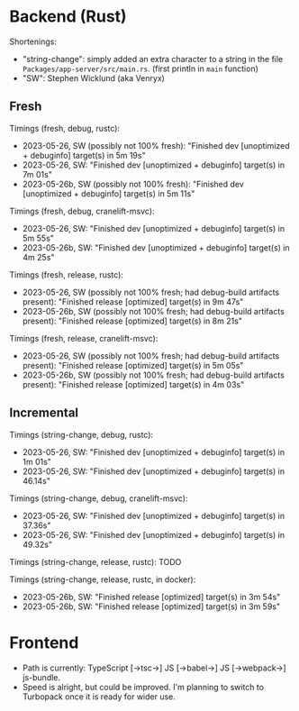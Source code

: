 # Backend (Rust)

Shortenings:
* "string-change": simply added an extra character to a string in the file `Packages/app-server/src/main.rs`. (first println in `main` function)
* "SW": Stephen Wicklund (aka Venryx)

## Fresh

Timings (fresh, debug, rustc):
* 2023-05-26, SW (possibly not 100% fresh): "Finished dev [unoptimized + debuginfo] target(s) in 5m 19s"
* 2023-05-26, SW: "Finished dev [unoptimized + debuginfo] target(s) in 7m 01s"
* 2023-05-26b, SW (possibly not 100% fresh): "Finished dev [unoptimized + debuginfo] target(s) in 5m 11s"

Timings (fresh, debug, cranelift-msvc):
* 2023-05-26, SW: "Finished dev [unoptimized + debuginfo] target(s) in 5m 55s"
* 2023-05-26b, SW: "Finished dev [unoptimized + debuginfo] target(s) in 4m 25s"

Timings (fresh, release, rustc):
* 2023-05-26, SW (possibly not 100% fresh; had debug-build artifacts present): "Finished release [optimized] target(s) in 9m 47s"
* 2023-05-26b, SW (possibly not 100% fresh; had debug-build artifacts present): "Finished release [optimized] target(s) in 8m 21s"

Timings (fresh, release, cranelift-msvc):
* 2023-05-26, SW (possibly not 100% fresh; had debug-build artifacts present): "Finished release [optimized] target(s) in 5m 05s"
* 2023-05-26b, SW (possibly not 100% fresh; had debug-build artifacts present): "Finished release [optimized] target(s) in 4m 03s"

## Incremental

Timings (string-change, debug, rustc):
* 2023-05-26, SW: "Finished dev [unoptimized + debuginfo] target(s) in 1m 01s"
* 2023-05-26, SW: "Finished dev [unoptimized + debuginfo] target(s) in 46.14s"

Timings (string-change, debug, cranelift-msvc):
* 2023-05-26, SW: "Finished dev [unoptimized + debuginfo] target(s) in 37.36s"
* 2023-05-26, SW: "Finished dev [unoptimized + debuginfo] target(s) in 49.32s"

Timings (string-change, release, rustc): TODO

Timings (string-change, release, rustc, in docker):
* 2023-05-26b, SW: "Finished release [optimized] target(s) in 3m 54s"
* 2023-05-26b, SW: "Finished release [optimized] target(s) in 3m 59s"

# Frontend

* Path is currently: TypeScript [->tsc->] JS [->babel->] JS [->webpack->] js-bundle.
* Speed is alright, but could be improved. I'm planning to switch to Turbopack once it is ready for wider use.